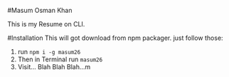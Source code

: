 #Masum Osman Khan

This is my Resume on CLI.

#Installation
This will got download from npm packager. 
just follow those:

1. run ``npm i -g masum26``
2. Then in Terminal run ``masum26``
3. Visit... Blah Blah Blah...m
